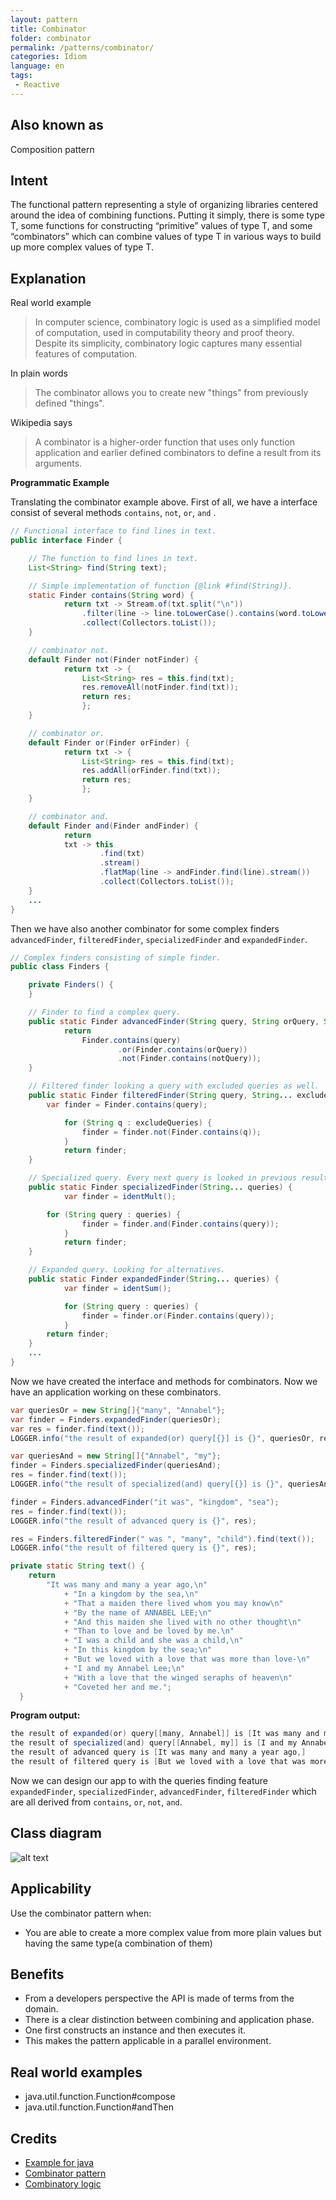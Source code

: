 ```yaml
---
layout: pattern
title: Combinator
folder: combinator
permalink: /patterns/combinator/
categories: Idiom
language: en
tags:
 - Reactive
---
```


## Also known as

Composition pattern

## Intent

The functional pattern representing a style of organizing libraries centered around the idea of combining functions.
Putting it simply, there is some type T, some functions for constructing “primitive” values of type T, and some “combinators” which can combine values of type T in various ways to build up more complex values of type T.

## Explanation

Real world example

> In computer science, combinatory logic is used as a simplified model of computation, used in computability theory and proof theory. Despite its simplicity, combinatory logic captures many essential features of computation.
> 

In plain words

> The combinator allows you to create new "things" from previously defined "things".
> 

Wikipedia says

> A combinator is a higher-order function that uses only function application and earlier defined combinators to define a result from its arguments.
> 

**Programmatic Example**

Translating the combinator example above. First of all, we have a interface consist of several methods `contains`, `not`, `or`, `and` .

```java
// Functional interface to find lines in text.
public interface Finder {

	// The function to find lines in text.
	List<String> find(String text);

	// Simple implementation of function {@link #find(String)}.
	static Finder contains(String word) {
    		return txt -> Stream.of(txt.split("\n"))
        		.filter(line -> line.toLowerCase().contains(word.toLowerCase()))
        		.collect(Collectors.toList());
  	}

	// combinator not.
	default Finder not(Finder notFinder) {
    		return txt -> {
      			List<String> res = this.find(txt);
      			res.removeAll(notFinder.find(txt));
      			return res;
    			};
  	}

	// combinator or.
	default Finder or(Finder orFinder) {
    		return txt -> {
      			List<String> res = this.find(txt);
      			res.addAll(orFinder.find(txt));
      			return res;
    			};
	}

	// combinator and.
	default Finder and(Finder andFinder) {
    		return
        	txt -> this
            		.find(txt)
            		.stream()
            		.flatMap(line -> andFinder.find(line).stream())
            		.collect(Collectors.toList());
  	}
	...
}
```

Then we have also another combinator for some complex finders `advancedFinder`, `filteredFinder`, `specializedFinder` and `expandedFinder`.

```java
// Complex finders consisting of simple finder.
public class Finders {

	private Finders() {
  	}

	// Finder to find a complex query.
	public static Finder advancedFinder(String query, String orQuery, String notQuery) {
    		return
        		Finder.contains(query)
            			.or(Finder.contains(orQuery))
            			.not(Finder.contains(notQuery));
	}

	// Filtered finder looking a query with excluded queries as well.
	public static Finder filteredFinder(String query, String... excludeQueries) {
		var finder = Finder.contains(query);

    		for (String q : excludeQueries) {
      			finder = finder.not(Finder.contains(q));
    		}
    		return finder;
	}

	// Specialized query. Every next query is looked in previous result.
	public static Finder specializedFinder(String... queries) {
    		var finder = identMult();

		for (String query : queries) {
      			finder = finder.and(Finder.contains(query));
    		}
    		return finder;
  	}

	// Expanded query. Looking for alternatives.
	public static Finder expandedFinder(String... queries) {
    		var finder = identSum();

    		for (String query : queries) {
      			finder = finder.or(Finder.contains(query));
    		}
   		return finder;
  	}
	...
}
```

Now we have created the interface and methods for combinators. Now we have an application working on these combinators.

```java
var queriesOr = new String[]{"many", "Annabel"};
var finder = Finders.expandedFinder(queriesOr);
var res = finder.find(text());
LOGGER.info("the result of expanded(or) query[{}] is {}", queriesOr, res);

var queriesAnd = new String[]{"Annabel", "my"};
finder = Finders.specializedFinder(queriesAnd);
res = finder.find(text());
LOGGER.info("the result of specialized(and) query[{}] is {}", queriesAnd, res);

finder = Finders.advancedFinder("it was", "kingdom", "sea");
res = finder.find(text());
LOGGER.info("the result of advanced query is {}", res);

res = Finders.filteredFinder(" was ", "many", "child").find(text());
LOGGER.info("the result of filtered query is {}", res);

private static String text() {
    return
        "It was many and many a year ago,\n"
            + "In a kingdom by the sea,\n"
            + "That a maiden there lived whom you may know\n"
            + "By the name of ANNABEL LEE;\n"
            + "And this maiden she lived with no other thought\n"
            + "Than to love and be loved by me.\n"
            + "I was a child and she was a child,\n"
            + "In this kingdom by the sea;\n"
            + "But we loved with a love that was more than love-\n"
            + "I and my Annabel Lee;\n"
            + "With a love that the winged seraphs of heaven\n"
            + "Coveted her and me.";
  }
```

**Program output:**

```java
the result of expanded(or) query[[many, Annabel]] is [It was many and many a year ago,, By the name of ANNABEL LEE;, I and my Annabel Lee;]
the result of specialized(and) query[[Annabel, my]] is [I and my Annabel Lee;]
the result of advanced query is [It was many and many a year ago,]
the result of filtered query is [But we loved with a love that was more than love-]
```

Now we can design our app to with the queries finding feature `expandedFinder`, `specializedFinder`, `advancedFinder`, `filteredFinder` which are all derived from `contains`, `or`, `not`, `and`.


## Class diagram
![alt text](./etc/combinator.urm.png "Combinator class diagram")

## Applicability
Use the combinator pattern when:

- You are able to create a more complex value from more plain values but having the same type(a combination of them)

## Benefits

- From a developers perspective the API is made of terms from the domain.
- There is a clear distinction between combining and application phase.
- One first constructs an instance and then executes it.
- This makes the pattern applicable in a parallel environment.

## Real world examples

- java.util.function.Function#compose
- java.util.function.Function#andThen

## Credits

- [Example for java](https://gtrefs.github.io/code/combinator-pattern/)
- [Combinator pattern](https://wiki.haskell.org/Combinator_pattern)
- [Combinatory logic](https://wiki.haskell.org/Combinatory_logic)
